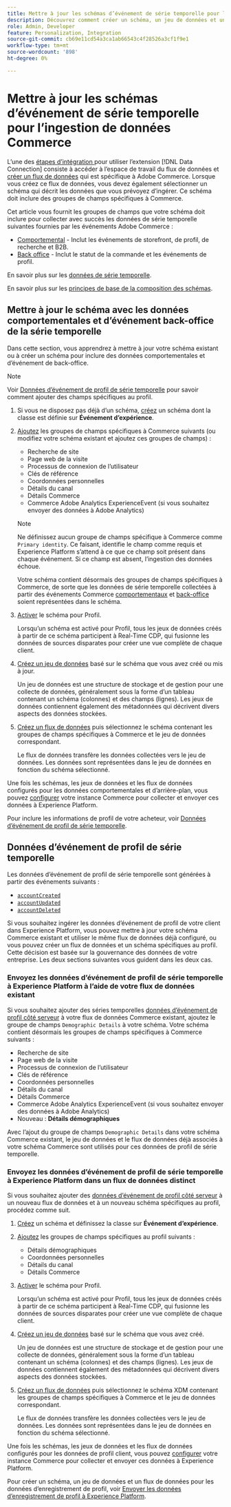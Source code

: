 ```yaml
---
title: Mettre à jour les schémas d’événement de série temporelle pour l’ingestion de données Commerce
description: Découvrez comment créer un schéma, un jeu de données et un flux de données pour collecter et envoyer des données d’événement de série temporelle pour l’ingestion de données Commerce.
role: Admin, Developer
feature: Personalization, Integration
source-git-commit: cb69e11cd54a3ca1ab66543c4f28526a3cf1f9e1
workflow-type: tm+mt
source-wordcount: '898'
ht-degree: 0%

---
```


# Mettre à jour les schémas d’événement de série temporelle pour l’ingestion de données Commerce

L’une des [ étapes d’intégration ](overview.md#onboarding-steps) pour utiliser l’extension [!DNL Data Connection] consiste à accéder à l’espace de travail du flux de données et [créer un flux de données](https://experienceleague.adobe.com/docs/experience-platform/datastreams/overview.html) qui est spécifique à Adobe Commerce. Lorsque vous créez ce flux de données, vous devez également sélectionner un schéma qui décrit les données que vous prévoyez d’ingérer. Ce schéma doit inclure des groupes de champs spécifiques à Commerce.

Cet article vous fournit les groupes de champs que votre schéma doit inclure pour collecter avec succès les données de série temporelle suivantes fournies par les événements Adobe Commerce :

- [Comportemental](events.md) - Inclut les événements de storefront, de profil, de recherche et B2B.
- [Back office](events-backoffice.md) - Inclut le statut de la commande et les événements de profil.

En savoir plus sur les [données de série temporelle](data-ingestion.md).

En savoir plus sur les [principes de base de la composition des schémas](https://experienceleague.adobe.com/docs/experience-platform/xdm/schema/composition.html).

## Mettre à jour le schéma avec les données comportementales et d’événement back-office de la série temporelle

Dans cette section, vous apprendrez à mettre à jour votre schéma existant ou à créer un schéma pour inclure des données comportementales et d’événement de back-office.

>[!NOTE]
>
>Voir [Données d’événement de profil de série temporelle](#time-series-profile-event-data) pour savoir comment ajouter des champs spécifiques au profil.

1. Si vous ne disposez pas déjà d’un schéma, [créez](https://experienceleague.adobe.com/docs/experience-platform/xdm/ui/resources/schemas.html#create) un schéma dont la classe est définie sur **Événement d’expérience**.

1. [Ajoutez](https://experienceleague.adobe.com/docs/experience-platform/xdm/ui/resources/schemas.html#add-field-groups) les groupes de champs spécifiques à Commerce suivants (ou modifiez votre schéma existant et ajoutez ces groupes de champs) :

   - Recherche de site
   - Page web de la visite
   - Processus de connexion de l’utilisateur
   - Clés de référence
   - Coordonnées personnelles
   - Détails du canal
   - Détails Commerce
   - Commerce Adobe Analytics ExperienceEvent (si vous souhaitez envoyer des données à Adobe Analytics)

   >[!NOTE]
   >
   > Ne définissez aucun groupe de champs spécifique à Commerce comme `Primary identity`. Ce faisant, identifie le champ comme requis et Experience Platform s’attend à ce que ce champ soit présent dans chaque événement. Si ce champ est absent, l’ingestion des données échoue.

   Votre schéma contient désormais des groupes de champs spécifiques à Commerce, de sorte que les données de série temporelle collectées à partir des événements Commerce [comportementaux](events.md) et [ back-office](events-backoffice.md) soient représentées dans le schéma.

1. [Activer](https://experienceleague.adobe.com/docs/experience-platform/xdm/ui/resources/schemas.html#profile) le schéma pour Profil.

   Lorsqu’un schéma est activé pour Profil, tous les jeux de données créés à partir de ce schéma participent à Real-Time CDP, qui fusionne les données de sources disparates pour créer une vue complète de chaque client.

1. [Créez un jeu de données](https://experienceleague.adobe.com/docs/platform-learn/implement-mobile-sdk/experience-cloud/platform.html#create-a-dataset) basé sur le schéma que vous avez créé ou mis à jour.

   Un jeu de données est une structure de stockage et de gestion pour une collecte de données, généralement sous la forme d’un tableau contenant un schéma (colonnes) et des champs (lignes). Les jeux de données contiennent également des métadonnées qui décrivent divers aspects des données stockées.

1. [Créez un flux de données](https://experienceleague.adobe.com/docs/experience-platform/datastreams/overview.html) puis sélectionnez le schéma contenant les groupes de champs spécifiques à Commerce et le jeu de données correspondant.

   Le flux de données transfère les données collectées vers le jeu de données. Les données sont représentées dans le jeu de données en fonction du schéma sélectionné.

Une fois les schémas, les jeux de données et les flux de données configurés pour les données comportementales et d’arrière-plan, vous pouvez [configurer](connect-data.md#data-collection) votre instance Commerce pour collecter et envoyer ces données à Experience Platform.

Pour inclure les informations de profil de votre acheteur, voir [Données d’événement de profil de série temporelle](#time-series-profile-event-data).

## Données d’événement de profil de série temporelle

Les données d’événement de profil de série temporelle sont générées à partir des événements suivants :

- [`accountCreated`](events-backoffice.md#accountcreated)
- [`accountUpdated`](events-backoffice.md#accountupdated)
- [`accountDeleted`](events-backoffice.md#accountdeleted)

Si vous souhaitez ingérer les données d’événement de profil de votre client dans Experience Platform, vous pouvez mettre à jour votre schéma Commerce existant et utiliser le même flux de données déjà configuré, ou vous pouvez créer un flux de données et un schéma spécifiques au profil. Cette décision est basée sur la gouvernance des données de votre entreprise. Les deux sections suivantes vous guident dans les deux cas.

### Envoyez les données d’événement de profil de série temporelle à Experience Platform à l’aide de votre flux de données existant

Si vous souhaitez ajouter des séries temporelles [données d’événement de profil côté serveur](events-backoffice.md#customer-profile-events-server-side) à votre flux de données Commerce existant, ajoutez le groupe de champs `Demographic Details` à votre schéma. Votre schéma contient désormais les groupes de champs spécifiques à Commerce suivants :

- Recherche de site
- Page web de la visite
- Processus de connexion de l’utilisateur
- Clés de référence
- Coordonnées personnelles
- Détails du canal
- Détails Commerce
- Commerce Adobe Analytics ExperienceEvent (si vous souhaitez envoyer des données à Adobe Analytics)
- Nouveau : **Détails démographiques**

Avec l’ajout du groupe de champs `Demographic Details` dans votre schéma Commerce existant, le jeu de données et le flux de données déjà associés à votre schéma Commerce sont utilisés pour ces données de profil de série temporelle.

### Envoyez les données d’événement de profil de série temporelle à Experience Platform dans un flux de données distinct

Si vous souhaitez ajouter des [données d’événement de profil côté serveur](events-backoffice.md#customer-profile-events-server-side) à un nouveau flux de données et à un nouveau schéma spécifiques au profil, procédez comme suit.

1. [Créez](https://experienceleague.adobe.com/docs/experience-platform/xdm/ui/resources/schemas.html#create) un schéma et définissez la classe sur **Événement d’expérience**.

1. [Ajoutez](https://experienceleague.adobe.com/docs/experience-platform/xdm/ui/resources/schemas.html#add-field-groups) les groupes de champs spécifiques au profil suivants :

   - Détails démographiques
   - Coordonnées personnelles
   - Détails du canal
   - Détails Commerce

1. [Activer](https://experienceleague.adobe.com/docs/experience-platform/xdm/ui/resources/schemas.html#profile) le schéma pour Profil.

   Lorsqu’un schéma est activé pour Profil, tous les jeux de données créés à partir de ce schéma participent à Real-Time CDP, qui fusionne les données de sources disparates pour créer une vue complète de chaque client.

1. [Créez un jeu de données](https://experienceleague.adobe.com/docs/platform-learn/implement-mobile-sdk/experience-cloud/platform.html#create-a-dataset) basé sur le schéma que vous avez créé.

   Un jeu de données est une structure de stockage et de gestion pour une collecte de données, généralement sous la forme d’un tableau contenant un schéma (colonnes) et des champs (lignes). Les jeux de données contiennent également des métadonnées qui décrivent divers aspects des données stockées.

1. [Créez un flux de données](https://experienceleague.adobe.com/docs/experience-platform/datastreams/overview.html) puis sélectionnez le schéma XDM contenant les groupes de champs spécifiques à Commerce et le jeu de données correspondant.

   Le flux de données transfère les données collectées vers le jeu de données. Les données sont représentées dans le jeu de données en fonction du schéma sélectionné.

Une fois les schémas, les jeux de données et les flux de données configurés pour les données de profil client, vous pouvez [configurer](connect-data.md#data-collection) votre instance Commerce pour collecter et envoyer ces données à Experience Platform.

Pour créer un schéma, un jeu de données et un flux de données pour les données d’enregistrement de profil, voir [Envoyer les données d’enregistrement de profil à Experience Platform](profile-data.md).
